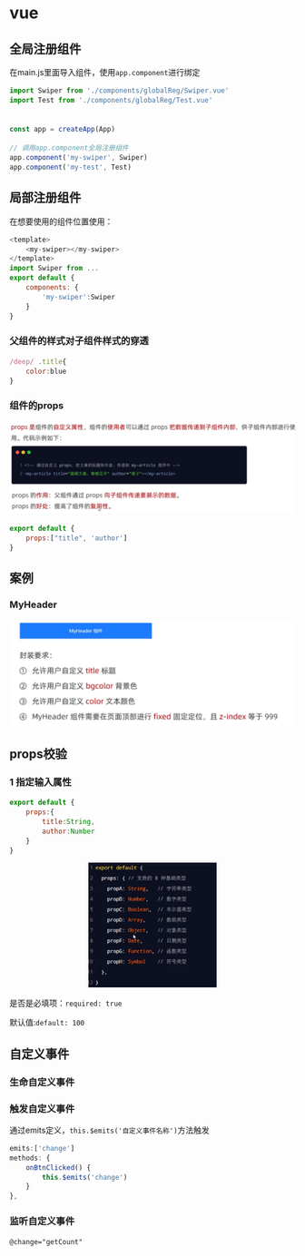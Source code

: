 # vue

## 全局注册组件

在main.js里面导入组件，使用`app.component`进行绑定

```js
import Swiper from './components/globalReg/Swiper.vue'
import Test from './components/globalReg/Test.vue'


const app = createApp(App)

// 调用app.component全局注册组件
app.component('my-swiper', Swiper)
app.component('my-test', Test)
```

## 局部注册组件

在想要使用的组件位置使用：

```js
<template>
    <my-swiper></my-swiper>
</template>
import Swiper from ...
export default {
    components: {
        'my-swiper':Swiper
    }
}
```

### 父组件的样式对子组件样式的穿透

```js
/deep/ .title{
    color:blue
}
```

### 组件的props

![props](.github/props-exp.png)

```js
export default {
    props:["title", 'author']
}
```

## 案例

### MyHeader

![eample](.github/example-myheader.png)

## props校验

### 1 指定输入属性

```js
export default {
    props:{
        title:String,
        author:Number
    }
}
```

<div style="text-align: center;">
    <img src=".github/example-props.png" alt="" width="45%">
</div>

<!-- ![example-props.png](.github/example-props.png) -->

是否是必填项：`required: true`

默认值:`default: 100`

## 自定义事件

### 生命自定义事件

### 触发自定义事件

通过emits定义，`this.$emits('自定义事件名称')`方法触发

```js
emits:['change']
methods: {
    onBtnClicked() {
        this.$emits('change')
    }
},
```

### 监听自定义事件

`@change="getCount"`
